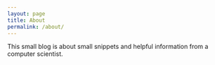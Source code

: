 ```yaml
---
layout: page
title: About
permalink: /about/
---
```


This small blog is about small snippets and helpful information from a computer scientist.
